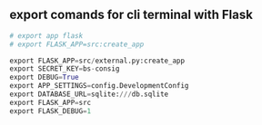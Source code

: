 ## export comands for cli terminal with Flask

```python
# export app flask 
# export FLASK_APP=src:create_app

export FLASK_APP=src/external.py:create_app
export SECRET_KEY=bs-consig
export DEBUG=True
export APP_SETTINGS=config.DevelopmentConfig
export DATABASE_URL=sqlite:///db.sqlite
export FLASK_APP=src
export FLASK_DEBUG=1
```